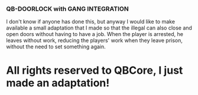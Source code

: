 ### QB-DOORLOCK with GANG INTEGRATION

I don't know if anyone has done this, but anyway I would like to make available a small adaptation that I made so that the illegal can also close and open doors without having to have a job.
When the player is arrested, he leaves without work, reducing the players' work when they leave prison, without the need to set something again.

# All rights reserved to QBCore, I just made an adaptation!
